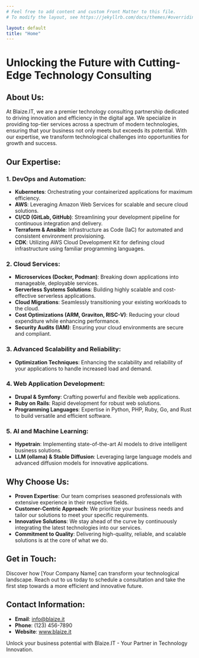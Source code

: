 ```yaml
---
# Feel free to add content and custom Front Matter to this file.
# To modify the layout, see https://jekyllrb.com/docs/themes/#overriding-theme-defaults

layout: default
title: "Home"
---
```

# Unlocking the Future with Cutting-Edge Technology Consulting

## About Us:
At Blaize.IT, we are a premier technology consulting partnership dedicated to driving innovation and efficiency in the digital age. We specialize in providing top-tier services across a spectrum of modern technologies, ensuring that your business not only meets but exceeds its potential. With our expertise, we transform technological challenges into opportunities for growth and success.

## Our Expertise:

### 1. DevOps and Automation:
- **Kubernetes**: Orchestrating your containerized applications for maximum efficiency.
- **AWS**: Leveraging Amazon Web Services for scalable and secure cloud solutions.
- **CI/CD (GitLab, GitHub)**: Streamlining your development pipeline for continuous integration and delivery.
- **Terraform & Ansible**: Infrastructure as Code (IaC) for automated and consistent environment provisioning.
- **CDK**: Utilizing AWS Cloud Development Kit for defining cloud infrastructure using familiar programming languages.

### 2. Cloud Services:
- **Microservices (Docker, Podman)**: Breaking down applications into manageable, deployable services.
- **Serverless Systems Solutions**: Building highly scalable and cost-effective serverless applications.
- **Cloud Migrations**: Seamlessly transitioning your existing workloads to the cloud.
- **Cost Optimizations (ARM, Graviton, RISC-V)**: Reducing your cloud expenditure while enhancing performance.
- **Security Audits (IAM)**: Ensuring your cloud environments are secure and compliant.

### 3. Advanced Scalability and Reliability:
- **Optimization Techniques**: Enhancing the scalability and reliability of your applications to handle increased load and demand.

### 4. Web Application Development:
- **Drupal & Symfony**: Crafting powerful and flexible web applications.
- **Ruby on Rails**: Rapid development for robust web solutions.
- **Programming Languages**: Expertise in Python, PHP, Ruby, Go, and Rust to build versatile and efficient software.

### 5. AI and Machine Learning:
- **Hypetrain**: Implementing state-of-the-art AI models to drive intelligent business solutions.
- **LLM (ollama) & Stable Diffusion**: Leveraging large language models and advanced diffusion models for innovative applications.

## Why Choose Us:
- **Proven Expertise**: Our team comprises seasoned professionals with extensive experience in their respective fields.
- **Customer-Centric Approach**: We prioritize your business needs and tailor our solutions to meet your specific requirements.
- **Innovative Solutions**: We stay ahead of the curve by continuously integrating the latest technologies into our services.
- **Commitment to Quality**: Delivering high-quality, reliable, and scalable solutions is at the core of what we do.

## Get in Touch:
Discover how [Your Company Name] can transform your technological landscape. Reach out to us today to schedule a consultation and take the first step towards a more efficient and innovative future.

## Contact Information:
- **Email**: info@blaize.it
- **Phone**: (123) 456-7890
- **Website**: www.blaize.it

Unlock your business potential with Blaize.IT - Your Partner in Technology Innovation.
